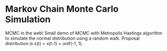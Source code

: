 # Markov Chain Monte Carlo Simulation

MCMC in the web! Small demo of MCMC with Metropolis Hastings algorithm to simulate the normal distribution using a random walk. Proposal distribution is x(t) = x(t-1) + unif(-1, 1).